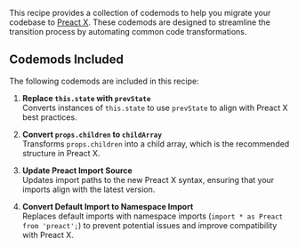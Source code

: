 
This recipe provides a collection of codemods to help you migrate your codebase to [Preact X](https://preactjs.com/guide/v10/upgrade-guide). These codemods are designed to streamline the transition process by automating common code transformations.

## Codemods Included

The following codemods are included in this recipe:

1. **Replace `this.state` with `prevState`**  
   Converts instances of `this.state` to use `prevState` to align with Preact X best practices.

2. **Convert `props.children` to `childArray`**  
   Transforms `props.children` into a child array, which is the recommended structure in Preact X.

3. **Update Preact Import Source**  
   Updates import paths to the new Preact X syntax, ensuring that your imports align with the latest version.

4. **Convert Default Import to Namespace Import**  
   Replaces default imports with namespace imports (`import * as Preact from 'preact';`) to prevent potential issues and improve compatibility with Preact X.

